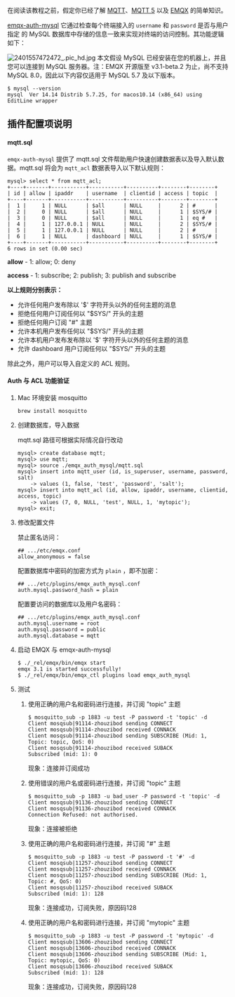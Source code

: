 在阅读该教程之前，假定你已经了解 [MQTT](https://docs.oasis-open.org/mqtt/mqtt/v3.1.1/os/mqtt-v3.1.1-os.html)、[MQTT 5](https://docs.oasis-open.org/mqtt/mqtt/v5.0/os/mqtt-v5.0-os.html) 以及 [EMQX](https://github.com/emqx/emqx) 的简单知识。

[emqx-auth-mysql](https://github.com/emqx/emqx-auth-mysql) 它通过检查每个终端接入的 `username` 和 `password` 是否与用户指定 的 MySQL 数据库中存储的信息一致来实现对终端的访问控制。其功能逻辑如下：

![2401557472472_.pic_hd.jpg](https://static.emqx.net/images/c97590dd35a944ceffba07ba3e8f52a5.jpg)
本文假设 MySQL 已经安装在您的机器上，并且您可以连接到 MySQL 服务器。注：EMQX 开源版至 v3.1-beta.2 为止，尚不支持 MySQL 8.0，因此以下内容仅适用于 MySQL 5.7 及以下版本。

```
$ mysql --version
mysql  Ver 14.14 Distrib 5.7.25, for macos10.14 (x86_64) using  EditLine wrapper
```



## 插件配置项说明          







#### mqtt.sql

`emqx-auth-mysql` 提供了 mqtt.sql 文件帮助用户快速创建数据表以及导入默认数据。mqtt.sql 将会为 `mqtt_acl` 数据表导入以下默认规则：

```
mysql> select * from mqtt_acl;
+----+-------+-----------+-----------+----------+--------+--------+
| id | allow | ipaddr    | username  | clientid | access | topic  |
+----+-------+-----------+-----------+----------+--------+--------+
|  1 |     1 | NULL      | $all      | NULL     |      2 | #      |
|  2 |     0 | NULL      | $all      | NULL     |      1 | $SYS/# |
|  3 |     0 | NULL      | $all      | NULL     |      1 | eq #   |
|  4 |     1 | 127.0.0.1 | NULL      | NULL     |      2 | $SYS/# |
|  5 |     1 | 127.0.0.1 | NULL      | NULL     |      2 | #      |
|  6 |     1 | NULL      | dashboard | NULL     |      1 | $SYS/# |
+----+-------+-----------+-----------+----------+--------+--------+
6 rows in set (0.00 sec)
```

**allow** - 1: allow; 0: deny

**access** - 1: subscribe; 2: publish; 3: publish and subscribe



**以上规则分别表示：**

- 允许任何用户发布除以 '$' 字符开头以外的任何主题的消息
- 拒绝任何用户订阅任何以 "$SYS/" 开头的主题
- 拒绝任何用户订阅 "#" 主题
- 允许本机用户发布任何以 "$SYS/" 开头的主题
- 允许本机用户发布发布除以 '$' 字符开头以外的任何主题的消息
- 允许 dashboard 用户订阅任何以 "$SYS/" 开头的主题

除此之外，用户可以导入自定义的 ACL 规则。



#### Auth 与 ACL 功能验证

1. Mac 环境安装 mosquitto

   `brew install mosquitto`

2. 创建数据库，导入数据

   mqtt.sql 路径可根据实际情况自行改动

   ```
   mysql> create database mqtt;
   mysql> use mqtt;
   mysql> source ./emqx_auth_mysql/mqtt.sql
   mysql> insert into mqtt_user (id, is_superuser, username, password, salt)
       -> values (1, false, 'test', 'password', 'salt');
   mysql> insert into mqtt_acl (id, allow, ipaddr, username, clientid, access, topic)
       -> values (7, 0, NULL, 'test', NULL, 1, 'mytopic');
   mysql> exit;
   ```

3. 修改配置文件

   禁止匿名访问：

   ```
   ## .../etc/emqx.conf
   allow_anonymous = false
   ```

   配置数据库中密码的加密方式为 `plain` ，即不加密：

   ```
   ## .../etc/plugins/emqx_auth_mysql.conf
   auth.mysql.password_hash = plain
   ```

   配置要访问的数据库以及用户名密码：

   ```
   ## .../etc/plugins/emqx_auth_mysql.conf
   auth.mysql.username = root
   auth.mysql.password = public
   auth.mysql.database = mqtt
   ```

4. 启动 EMQX 与 emqx-auth-mysql

   ```
   $ ./_rel/emqx/bin/emqx start
   emqx 3.1 is started successfully!
   $ ./_rel/emqx/bin/emqx_ctl plugins load emqx_auth_mysql
   ```



5. 测试

   1. 使用正确的用户名和密码进行连接，并订阅 "topic" 主题

      ```
      $ mosquitto_sub -p 1883 -u test -P password -t 'topic' -d
      Client mosqsub|91114-zhouzibod sending CONNECT
      Client mosqsub|91114-zhouzibod received CONNACK
      Client mosqsub|91114-zhouzibod sending SUBSCRIBE (Mid: 1, Topic: topic, QoS: 0)
      Client mosqsub|91114-zhouzibod received SUBACK
      Subscribed (mid: 1): 0
      ```

      现象：连接并订阅成功

   2. 使用错误的用户名或密码进行连接，并订阅 "topic" 主题

      ```
      $ mosquitto_sub -p 1883 -u bad_user -P password -t 'topic' -d
      Client mosqsub|91136-zhouzibod sending CONNECT
      Client mosqsub|91136-zhouzibod received CONNACK
      Connection Refused: not authorised.
      ```

      现象：连接被拒绝

   3. 使用正确的用户名和密码进行连接，并订阅 "#" 主题

      ```
      $ mosquitto_sub -p 1883 -u test -P password -t '#' -d
      Client mosqsub|11257-zhouzibod sending CONNECT
      Client mosqsub|11257-zhouzibod received CONNACK
      Client mosqsub|11257-zhouzibod sending SUBSCRIBE (Mid: 1, Topic: #, QoS: 0)
      Client mosqsub|11257-zhouzibod received SUBACK
      Subscribed (mid: 1): 128
      ```

      现象：连接成功，订阅失败，原因码128

   4. 使用正确的用户名和密码进行连接，并订阅 "mytopic" 主题

      ```
      $ mosquitto_sub -p 1883 -u test -P password -t 'mytopic' -d
      Client mosqsub|13606-zhouzibod sending CONNECT
      Client mosqsub|13606-zhouzibod received CONNACK
      Client mosqsub|13606-zhouzibod sending SUBSCRIBE (Mid: 1, Topic: mytopic, QoS: 0)
      Client mosqsub|13606-zhouzibod received SUBACK
      Subscribed (mid: 1): 128
      ```

      现象：连接成功，订阅失败，原因码128
